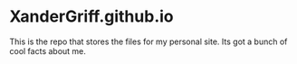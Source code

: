# XanderGriff.github.io
This is the repo that stores the files for my personal site. 
Its got a bunch of cool facts about me.